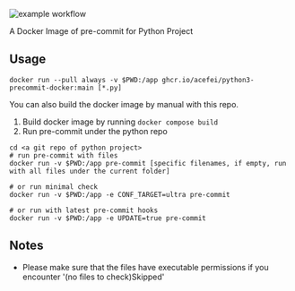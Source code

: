 ![example workflow](https://github.com/acefei/python3-precommit-docker/actions/workflows/docker-publish.yml/badge.svg)

A Docker Image of pre-commit for Python Project

## Usage
```
docker run --pull always -v $PWD:/app ghcr.io/acefei/python3-precommit-docker:main [*.py]
```

You can also build the docker image by manual with this repo.
1. Build docker image by running `docker compose build`
2. Run pre-commit under the python repo
```
cd <a git repo of python project>
# run pre-commit with files
docker run -v $PWD:/app pre-commit [specific filenames, if empty, run with all files under the current folder]

# or run minimal check
docker run -v $PWD:/app -e CONF_TARGET=ultra pre-commit

# or run with latest pre-commit hooks
docker run -v $PWD:/app -e UPDATE=true pre-commit
```

## Notes
- Please make sure that the files have executable permissions if you encounter '(no files to check)Skipped'

